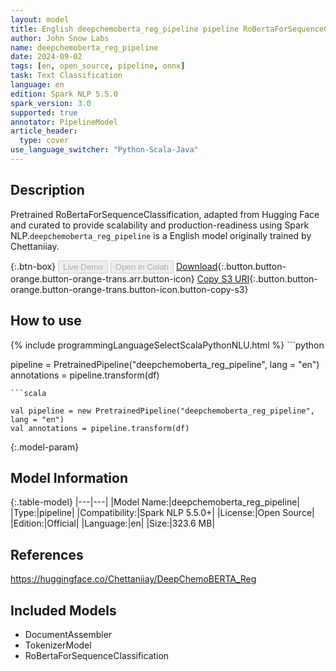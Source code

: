```yaml
---
layout: model
title: English deepchemoberta_reg_pipeline pipeline RoBertaForSequenceClassification from Chettaniiay
author: John Snow Labs
name: deepchemoberta_reg_pipeline
date: 2024-09-02
tags: [en, open_source, pipeline, onnx]
task: Text Classification
language: en
edition: Spark NLP 5.5.0
spark_version: 3.0
supported: true
annotator: PipelineModel
article_header:
  type: cover
use_language_switcher: "Python-Scala-Java"
---
```


## Description

Pretrained RoBertaForSequenceClassification, adapted from Hugging Face and curated to provide scalability and production-readiness using Spark NLP.`deepchemoberta_reg_pipeline` is a English model originally trained by Chettaniiay.

{:.btn-box}
<button class="button button-orange" disabled>Live Demo</button>
<button class="button button-orange" disabled>Open in Colab</button>
[Download](https://s3.amazonaws.com/auxdata.johnsnowlabs.com/public/models/deepchemoberta_reg_pipeline_en_5.5.0_3.0_1725277236618.zip){:.button.button-orange.button-orange-trans.arr.button-icon}
[Copy S3 URI](s3://auxdata.johnsnowlabs.com/public/models/deepchemoberta_reg_pipeline_en_5.5.0_3.0_1725277236618.zip){:.button.button-orange.button-orange-trans.button-icon.button-copy-s3}

## How to use



<div class="tabs-box" markdown="1">
{% include programmingLanguageSelectScalaPythonNLU.html %}
```python

pipeline = PretrainedPipeline("deepchemoberta_reg_pipeline", lang = "en")
annotations =  pipeline.transform(df)   

```
```scala

val pipeline = new PretrainedPipeline("deepchemoberta_reg_pipeline", lang = "en")
val annotations = pipeline.transform(df)

```
</div>

{:.model-param}
## Model Information

{:.table-model}
|---|---|
|Model Name:|deepchemoberta_reg_pipeline|
|Type:|pipeline|
|Compatibility:|Spark NLP 5.5.0+|
|License:|Open Source|
|Edition:|Official|
|Language:|en|
|Size:|323.6 MB|

## References

https://huggingface.co/Chettaniiay/DeepChemoBERTA_Reg

## Included Models

- DocumentAssembler
- TokenizerModel
- RoBertaForSequenceClassification